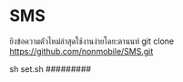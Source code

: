 # SMS
ยิงข้อความตัวไหม่ล่าสุดใช้งานง่ายโดย:ตานนท์
git clone https://github.com/nonmobile/SMS.git

sh set.sh
#########
